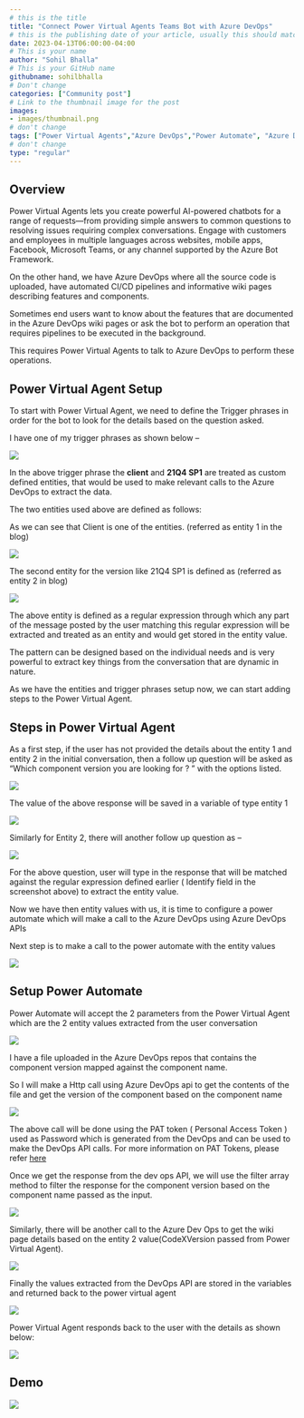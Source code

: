 ```yaml
---
# this is the title
title: "Connect Power Virtual Agents Teams Bot with Azure DevOps"
# this is the publishing date of your article, usually this should match "now"
date: 2023-04-13T06:00:00-04:00
# This is your name
author: "Sohil Bhalla"
# This is your GitHub name
githubname: sohilbhalla
# Don't change
categories: ["Community post"]
# Link to the thumbnail image for the post
images:
- images/thumbnail.png
# don't change
tags: ["Power Virtual Agents","Azure DevOps","Power Automate", "Azure DevOps API","Microsoft Graph"]
# don't change
type: "regular"
---
```


## Overview

Power Virtual Agents lets you create powerful AI-powered chatbots for a range of requests—from providing simple answers to common questions to resolving issues requiring complex conversations. Engage with customers and employees in multiple languages across websites, mobile apps, Facebook, Microsoft Teams, or any channel supported by the Azure Bot Framework.

On the other hand, we have Azure DevOps where all the source code is uploaded, have automated CI/CD pipelines and informative wiki pages describing features and components.

Sometimes end users want to know about the features that are documented in the Azure DevOps wiki pages or ask the bot to perform an operation that requires pipelines to be executed in the background.

This requires Power Virtual Agents to talk to Azure DevOps to perform these operations.

## Power Virtual Agent Setup

To start with Power Virtual Agent, we need to define the Trigger phrases in order for the bot to look for the details based on the question asked.

I have one of my trigger phrases as shown below –

![](images/image1.png)

In the above trigger phrase the **client** and **21Q4 SP1** are treated as custom defined entities, that would be used to make relevant calls to the Azure DevOps to extract the data.

The two entities used above are defined as follows:

As we can see that Client is one of the entities. (referred as entity 1 in the blog)

![](images/image2.png)

The second entity for the version like 21Q4 SP1 is defined as (referred as entity 2 in blog)

![](images/image3.png)

The above entity is defined as a regular expression through which any part of the message posted by the user matching this regular expression will be extracted and treated as an entity and would get stored in the entity value.

The pattern can be designed based on the individual needs and is very powerful to extract key things from the conversation that are dynamic in nature.

As we have the entities and trigger phrases setup now, we can start adding steps to the Power Virtual Agent.

## Steps in Power Virtual Agent

As a first step, if the user has not provided the details about the entity 1 and entity 2 in the initial conversation, then a follow up question will be asked as “Which component version you are looking for ? ” with the options listed.

![](images/image4.png)

The value of the above response will be saved in a variable of type entity 1

![](images/image5.png)

Similarly for Entity 2, there will another follow up question as –

![](images/image6.png)

For the above question, user will type in the response that will be matched against the regular expression defined earlier ( Identify field in the screenshot above) to extract the entity value.

Now we have then entity values with us, it is time to configure a power automate which will make a call to the Azure DevOps using Azure DevOps APIs

Next step is to make a call to the power automate with the entity values

![](images/image7.png)

## Setup Power Automate

Power Automate will accept the 2 parameters from the Power Virtual Agent which are the 2 entity values extracted from the user conversation

![](images/image8.png)

I have a file uploaded in the Azure DevOps repos that contains the component version mapped against the component name.

So I will make a Http call using Azure DevOps api to get the contents of the file and get the version of the component based on the component name

![](images/image9.png)

The above call will be done using the PAT token ( Personal Access Token ) used as Password which is generated from the DevOps and can be used to make the DevOps API calls. For more information on PAT Tokens, please refer [here](https://learn.microsoft.com/azure/devops/organizations/accounts/use-personal-access-tokens-to-authenticate?view=azure-devops&tabs=Windows)

Once we get the response from the dev ops API, we will use the filter array method to filter the response for the component version based on the component name passed as the input.

![](images/image10.png)

Similarly, there will be another call to the Azure Dev Ops to get the wiki page details based on the entity 2 value(CodeXVersion passed from Power Virtual Agent).

![](images/image11.png)

Finally the values extracted from the DevOps API are stored in the variables and returned back to the power virtual agent

![](images/image12.png)

Power Virtual Agent responds back to the user with the details as shown below:

![](images/image13.png)

## Demo

![](images/demo.gif)
